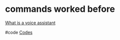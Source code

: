 # commands worked before
[What is a voice assistant](output/themes/What%20is%20a%20voice%20assistant.md)

#code [Codes](output/codes/Codes.md) 
